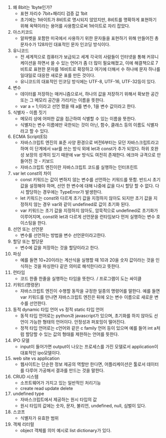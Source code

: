 1. 왜 8bit는 1byte인가?
    - 표현 자리수 7bit+패리티 검증 값 1bit
    - 초기에는 1바이트가 8비트로 명시되지 않았지만, 8비트를 명확하게 표현하기 위해 옥텍이라는 용어를 사용함으로써 1바이트로 자리 잡았다.
2. 아스키코드
    - 알파벳을 포함한 미국에서 사용하기 위한 문자들을 표현하기 위해 만들어진 총 문자수가 128자인 대표적인 문자 인코딩 방식이다.
3. 유니코드
    - 전 세계적으로 컴퓨터가 보급되고 세계 각국의 사람들이 인터넷을 통해 커뮤니케이션을 하면서 쓸 수 있는 언어가 좀 더 많이 필요해졌고, 이에 해결책으로 7비트로 표현한 문자를 16비트로 확장하고 여기에 더해서 수 하나에 문자 하나를 일대일로 대응한 새로운 표를 만든 것이다.
    - 유니코드의 대표적인 인코딩 방식에는 UTF-8, UTF-16, UTF-32등이 있다.
4. 변수
    - 데이터를 저장하는 매커니즘으로서, 하나의 값을 저장하기 위해서 확보한 공간 또는 그 메모리 공간을 가리키는 이름을 뜻한다.
    - var a = 1;이라고 선언 했을 때 a를 변수, 1을 변수 값이라고 한다.
5. 식별자 - 이름 짓기
    - 메모리 상에 어떠한 값을 접근하여 식별할 수 있는 이름을 뜻한다.
    - 식별자는 변수 이름에만 국한되는 것이 아닌, 함수, 클래스 등의 이름도 식별자라고 할 수 있다.
6. ECMA Script(ES)
    - 자바스크립트 엔진의 표준 사양 환경으로 버전6부터는 모던 자바스크립트라고 하며 이 단계에서 var를 쓰는 방식 외에 let과 const가 추가 되었다. 하위 호완성 보장의 성격이 있기 때문에 var 방식도 여전히 존재한다. 에크마 규격으로 만들어진 것 - 키보드
    - 자바스크립트 엔진이란 자바스크립트 코드를 실행하는 인터프린트
7. var let const의 차이
    - const 키워드는 값이 변하지 않는 변수를 선언하는 키워드를 뜻함. 반드시 초기 값을 설정해야 하며, 선언 한 변수에 대해 나중에 값을 다시 할당 할 수 없다. 다시 할당하는 경우에는 TypeError가 발생한다.
    - let 키워드는 const와 다르게 초기 값을 지정하지 않아도 되지만 초기 값을 지정하지 않는 경우 var와 같이 undefined로 값이 초기화 된다.
    - var 키워드는 초기 값을 지정하지 않아도, 암묵적으로 undefined로 초기화가 이루어지며, const와 let과 다르게 선언문을 런타임보다 먼저 실행하는 변수 호이스팅을 한다.
8. 선언 또는 선언문
    - 변수를 선언하는 방법을 변수 선언문이라고한다.
9. 할당 또는 할당문
    - 변수에 값을 저장하는 것을 할당이라고 한다.
10. 파싱
    - 예를 들면 10+20이라는 계산식을 실행할 때 10과 20을 숫자 값이라는 것을 인식하는 것을 파싱한다 같은 의미로 해석한다라고 뜻한다.
11. 런타임
    - 코드 한줄 한줄을 실행하는 타임을 뜻한다. / 프로그램이 도는 싸이클
12. 키워드(명령문)
    - 자바스크립트 엔진이 수행할 동작을 규정한 일종의 명령어를 말한다. 예를 들면 var 키워드를 만나면 자바스크립트 엔진은 뒤에 오는 변수 이름으로 새로운 변수를 선언한다.
13. 동적 dynamic 타입 언어 vs 정적 static 타입 언어
    - 동적 타입 언어로는 python과 javascript가 있으며, 초기화를 하지 않아도 선언이 가능한 형태의 언어이다. 안정성과 퍼포밍이 떨어진다.
    - 정적 타입 언어로는 c언어와 같은 c family 언어 등이 있으며 예를 들어 int a처럼 할당할 수 있는 값의 형태를 제한하는 언어를 뜻한다.
14. IPO 모델
    - input이 들어가면 output이 나오는 프로세스를 가진 모델로서 application이 대표적인 ipo모델이다.
15. web site vs application
    - 웹사이트는 단순한 정보 제공의 역할만 한다면, 어플리케이션은 툴로서 데이터를 다루어 가공해서 결과를 만드는 것을 말한다.
16. CRUD 시스템 
    - 소프트웨어가 가지고 있는 일반적인 처리기능
    - create read update delete
17. undefined type
    - 자바스크립트에서 제공하는 원시 타입의 값
    - 원시 타입의 값에는 숫자, 문자, 불리언, undefined, null, 심벌이 있다.
18. 스코프 
    - 식별자가 유효한 범위
19. 객체 리터럴
    - object 객체를 의미 예시로 list dictionary가 있다.
